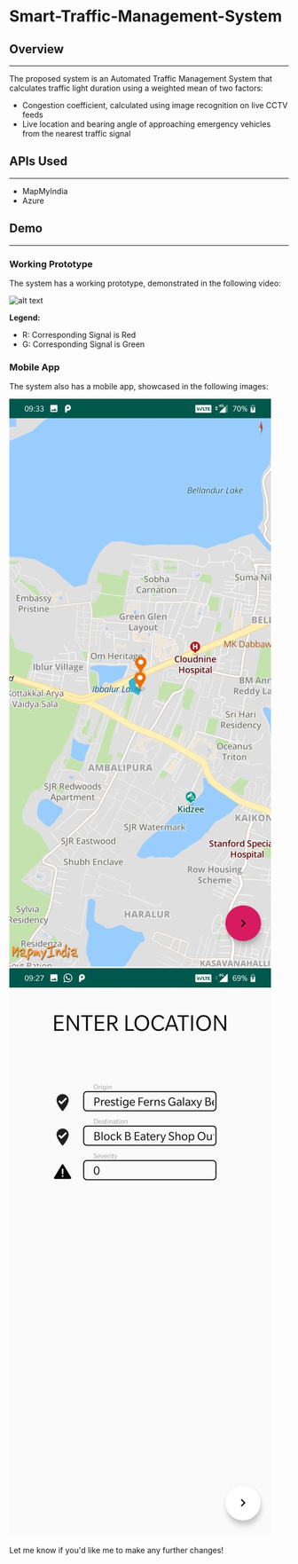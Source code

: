 # Smart-Traffic-Management-System

## Overview

----------

The proposed system is an Automated Traffic Management System that calculates traffic light duration using a weighted mean of two factors:

-   Congestion coefficient, calculated using image recognition on live CCTV feeds
-   Live location and bearing angle of approaching emergency vehicles from the nearest traffic signal

## APIs Used

----------

-   MapMyIndia
-   Azure

## Demo

----------

### Working Prototype

The system has a working prototype, demonstrated in the following video:

![alt text](https://github.com/codefeeder/Smart-Traffic-Management-System/blob/master/demo/videoplayback.gif)

**Legend:**

-   R: Corresponding Signal is Red
-   G: Corresponding Signal is Green

### Mobile App

The system also has a mobile app, showcased in the following images:

![alt text](https://github.com/codefeeder/Smart-Traffic-Management-System/blob/master/demo/WhatsApp%20Image%202019-03-18%20at%201.25.43%20PM.jpeg)  ![alt text](https://github.com/codefeeder/Smart-Traffic-Management-System/blob/master/demo/WhatsApp%20Image%202019-03-18%20at%201.25.44%20PM.jpeg)

Let me know if you'd like me to make any further changes!
